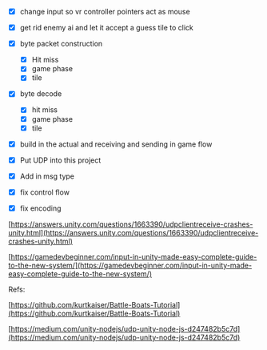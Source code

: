 - [x] change input so vr controller pointers act as mouse
- [x] get rid enemy ai and let it accept a guess tile to click
- [x] byte packet construction
    - [x] Hit miss
    - [x] game phase
    - [x] tile
- [x] byte decode
    - [x] hit miss
    - [x] game phase
    - [x] tile
- [x] build in the actual and receiving and sending in game flow
- [x] Put UDP into this project
- [x] Add in msg type
- [x] fix control flow
- [x] fix encoding

  

[https://answers.unity.com/questions/1663390/udpclientreceive-crashes-unity.html](https://answers.unity.com/questions/1663390/udpclientreceive-crashes-unity.html)

[https://gamedevbeginner.com/input-in-unity-made-easy-complete-guide-to-the-new-system/](https://gamedevbeginner.com/input-in-unity-made-easy-complete-guide-to-the-new-system/)

  

  

Refs:

[https://github.com/kurtkaiser/Battle-Boats-Tutorial](https://github.com/kurtkaiser/Battle-Boats-Tutorial)

[https://medium.com/unity-nodejs/udp-unity-node-js-d247482b5c7d](https://medium.com/unity-nodejs/udp-unity-node-js-d247482b5c7d)